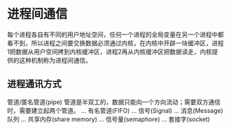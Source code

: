 # 进程间通信
每个进程各自有不同的用户地址空间，任何一个进程的全局变量在另一个进程中都看不到，所以进程之间要交换数据必须通过内核，在内核中开辟一块缓冲区，进程1把数据从用户空间拷到内核缓冲区，进程2再从内核缓冲区把数据读走，内核提供的这种机制称为进程间通信。

## 进程通讯方式

管道/匿名管道(pipe) 管道是半双工的，数据只能向一个方向流动；需要双方通信时，需要建立起两个管道。 ...
有名管道(FIFO) ...
信号(Signal) ...
消息(Message)队列 ...
共享内存(share memory) ...
信号量(semaphore) ...
套接字(socket)